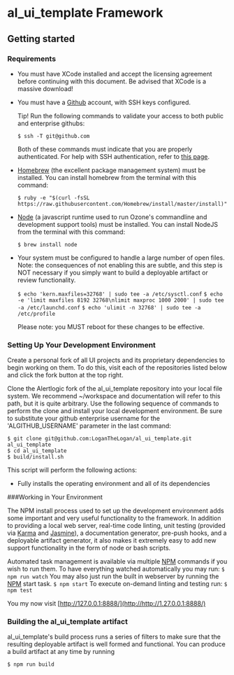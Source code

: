 # al_ui_template Framework

## Getting started  

### Requirements

- You must have XCode installed and accept the licensing agreement before continuing with this document.  Be advised that XCode is a massive download!
- You must have a [Github](https://github.com/) account, with SSH keys configured.

    Tip!  Run the following commands to validate your access to both public and enterprise githubs:

    ```$ ssh -T git@github.com```

    Both of these commands must indicate that you are properly authenticated.  For help with SSH authentication, refer to [this page](https://help.github.com/articles/generating-ssh-keys/).

- [Homebrew](http://brew.sh) (the excellent package management system) must be installed.  You can install homebrew from the terminal with this command:

    ```$ ruby -e "$(curl -fsSL https://raw.githubusercontent.com/Homebrew/install/master/install)"```  

- [Node](http://nodejs.org/) (a javascript runtime used to run Ozone's commandline and development support tools) must be installed.  You can install NodeJS from the terminal with this command:

    ```$ brew install node```  

- Your system must be configured to handle a large number of open files.  Note: the consequences of not enabling this are subtle, and this step is NOT necessary if you simply want to build a deployable artifact or review functionality.  

    ```$ echo 'kern.maxfiles=32768' | sudo tee -a /etc/sysctl.conf```
    ```$ echo -e 'limit maxfiles 8192 32768\nlimit maxproc 1000 2000' | sudo tee -a /etc/launchd.conf```
    ```$ echo 'ulimit -n 32768' | sudo tee -a /etc/profile```

    Please note: you MUST reboot for these changes to be effective.

### Setting Up Your Development Environment

Create a personal fork of all UI projects and its proprietary dependencies to begin working on them. To do this, visit each of the repositories listed below and click the fork button at the top right.

Clone the Alertlogic fork of the al_ui_template repository into your local file system.  We recommend ~/workspace and documentation will refer to this path, but it is quite arbitrary.  Use the following sequence of commands to perform the clone and install your local development environment.  Be sure to substitute your github enterprise username for the 'ALGITHUB_USERNAME' parameter in the last command:

    $ git clone git@github.com:LoganTheLogan/al_ui_template.git al_ui_template
    $ cd al_ui_template
    $ build/install.sh

This script will perform the following actions:

- Fully installs the operating environment and all of its dependencies

###Working in Your Environment  

The NPM install process used to set up the development environment adds some important and very useful functionality to the framework.  In addition to providing a local web server, real-time code linting, unit testing (provided via [Karma](http://karma-runner.github.io/0.13/index.html) and [Jasmine](http://jasmine.github.io/2.0/introduction.html)), a documentation generator, pre-push hooks, and a deployable artifact generator, it also makes it extremely easy to add new support functionality in the form of node or bash scripts.

Automated task management is available via multiple [NPM](https://www.npmjs.org/) commands if you wish to run them.  To have everything watched automatically you may run:
 ```$ npm run watch```
 You may also just run the built in webserver by running the [NPM](https://www.npmjs.org/) start task.
 ```$ npm start```
 To execute on-demand linting and testing run:
 ```$ npm test```

You my now visit [http://127.0.0.1:8888/](http://http://1.27.0.0.1:8888/)  

### Building the al_ui_template artifact

al_ui_template's build process runs a series of filters to make sure that the resulting deployable artifact is well formed and functional.  You can produce a build artifact at any time by running

```$ npm run build```
